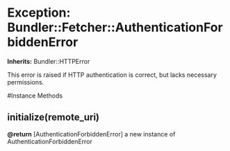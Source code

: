 # Exception: Bundler::Fetcher::AuthenticationForbiddenError
**Inherits:** Bundler::HTTPError
    

This error is raised if HTTP authentication is correct, but lacks necessary
permissions.



#Instance Methods
## initialize(remote_uri) [](#method-i-initialize)

**@return** [AuthenticationForbiddenError] a new instance of AuthenticationForbiddenError


